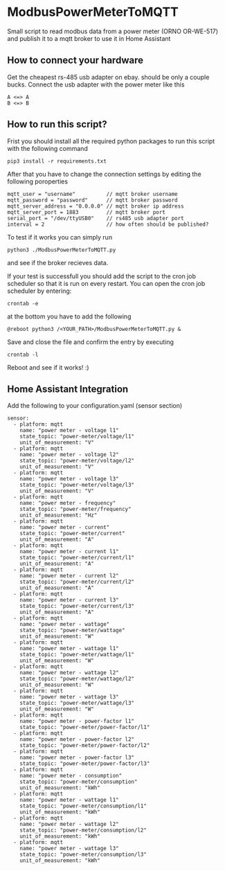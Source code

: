 # ModbusPowerMeterToMQTT
Small script to read modbus data from a power meter (ORNO OR-WE-517) and publish it to a mqtt broker to use it in Home Assistant

## How to connect your hardware
Get the cheapest rs-485 usb adapter on ebay. should be only a couple bucks.
Connect the usb adapter with the power meter like this
```
A <=> A
B <=> B
```

## How to run this script?
Frist you should install all the required python packages to run this script with the following command
```
pip3 install -r requirements.txt
```
After that you have to change the connection settings by editing the following poroperties

```
mqtt_user = "username"          // mqtt broker username
mqtt_password = "password"      // mqtt broker password
mqtt_server_address = "0.0.0.0" // mqtt broker ip address
mqtt_server_port = 1883         // mqtt broker port
serial_port = "/dev/ttyUSB0"    // rs485 usb adapter port
interval = 2                    // how often should be published?
```

To test if it works you can simply run 

```
python3 ./ModbusPowerMeterToMQTT.py
```
and see if the broker recieves data.


If your test is successfull you should add the script to the cron job scheduler so that it is run on every restart. 
You can open the cron job scheduler by entering:

```
crontab -e
```

at the bottom you have to add the following
```
@reboot python3 /<YOUR_PATH>/ModbusPowerMeterToMQTT.py &
```

Save and close the file and confirm the entry by executing
```
crontab -l
```

Reboot and see if it works! :) 


## Home Assistant Integration

Add the following to your configuration.yaml (sensor section)

```
sensor:
  - platform: mqtt
    name: "power meter - voltage l1"
    state_topic: "power-meter/voltage/l1"
    unit_of_measurement: "V"
  - platform: mqtt
    name: "power meter - voltage l2"
    state_topic: "power-meter/voltage/l2"
    unit_of_measurement: "V"
  - platform: mqtt
    name: "power meter - voltage l3"
    state_topic: "power-meter/voltage/l3"
    unit_of_measurement: "V"
  - platform: mqtt
    name: "power meter - frequency"
    state_topic: "power-meter/frequency"
    unit_of_measurement: "Hz"
  - platform: mqtt
    name: "power meter - current"
    state_topic: "power-meter/current"
    unit_of_measurement: "A"
  - platform: mqtt
    name: "power meter - current l1"
    state_topic: "power-meter/current/l1"
    unit_of_measurement: "A"
  - platform: mqtt
    name: "power meter - current l2"
    state_topic: "power-meter/current/l2"
    unit_of_measurement: "A"
  - platform: mqtt
    name: "power meter - current l3"
    state_topic: "power-meter/current/l3"
    unit_of_measurement: "A"
  - platform: mqtt
    name: "power meter - wattage"
    state_topic: "power-meter/wattage"
    unit_of_measurement: "W"
  - platform: mqtt
    name: "power meter - wattage l1"
    state_topic: "power-meter/wattage/l1"
    unit_of_measurement: "W"
  - platform: mqtt
    name: "power meter - wattage l2"
    state_topic: "power-meter/wattage/l2"
    unit_of_measurement: "W"
  - platform: mqtt
    name: "power meter - wattage l3"
    state_topic: "power-meter/wattage/l3"
    unit_of_measurement: "W"
  - platform: mqtt
    name: "power meter - power-factor l1"
    state_topic: "power-meter/power-factor/l1"
  - platform: mqtt
    name: "power meter - power-factor l2"
    state_topic: "power-meter/power-factor/l2"
  - platform: mqtt
    name: "power meter - power-factor l3"
    state_topic: "power-meter/power-factor/l3"
  - platform: mqtt
    name: "power meter - consumption"
    state_topic: "power-meter/consumption"
    unit_of_measurement: "kWh"
  - platform: mqtt
    name: "power meter - wattage l1"
    state_topic: "power-meter/consumption/l1"
    unit_of_measurement: "kWh"
  - platform: mqtt
    name: "power meter - wattage l2"
    state_topic: "power-meter/consumption/l2"
    unit_of_measurement: "kWh"
  - platform: mqtt
    name: "power meter - wattage l3"
    state_topic: "power-meter/consumption/l3"
    unit_of_measurement: "kWh"
```

